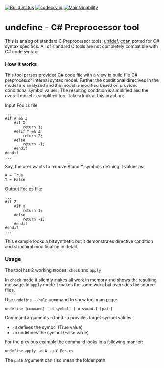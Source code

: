 [![Build Status](https://travis-ci.org/gaDZella/undefine.svg?branch=master)](https://travis-ci.org/gaDZella/undefine)
[![codecov.io](https://codecov.io/github/gaDZella/undefine/coverage.svg?branch=master)](https://codecov.io/github/gaDZella/undefine)
[![Maintainability](https://api.codeclimate.com/v1/badges/276111ca7e859d7af472/maintainability)](https://codeclimate.com/github/gaDZella/undefine/maintainability)


# undefine - C# Preprocessor tool

This is analog of standard C Preprocessor tools: [unifdef](http://manpages.ubuntu.com/manpages/xenial/man1/unifdef.1.html), [coan](http://coan2.sourceforge.net/) ported for C# syntax specifics.
All of standard C tools are not completely compatible with C# code syntax.

### How it works
This tool parses provided C# code file with a view to build file C# preprocessor internal syntax model.
Further the conditional directives in the model are analyzed and the model is modified based on provided conditional symbol values.
The resulting condition is simplified and the overall model is simplified too.
Take a look at this in action:

Input Foo.cs file:
```
...
#if A && Z
    #if X
        return 1;
    #elif Y && Z
        return 2;
    #else
        return -1;
    #endif
#endif
...
```

Say, the user wants to remove A and Y symbols defining it values as:
 ```
 A = True
 Y = False
 ```

Output Foo.cs file:
```
...
#if Z
    #if X
        return 1;
    #else
        return -1;
    #endif
#endif
...
```

This example looks a bit synthetic but it demonstrates directive condition and structural modification in detail.

### Usage

The tool has 2 working modes: `check` and `apply`

In `check` mode it silently makes all work in memory and shows the resulting message.
In `apply` mode it makes the same work but overrides the source files.

Use `undefine --help` command to show tool man page:

```
undefine [command] [-d symbol] [-u symbol] [path]
```

Command arguments -d and -u provides target symbol values:

* `-d` defines the symbol (True value)
* `-u` undefines the symbol (False value)

For the previous example the command looks in a following manner:

```
undefine apply -d A -u Y Foo.cs
```

The `path` argument can also mean the folder path.


